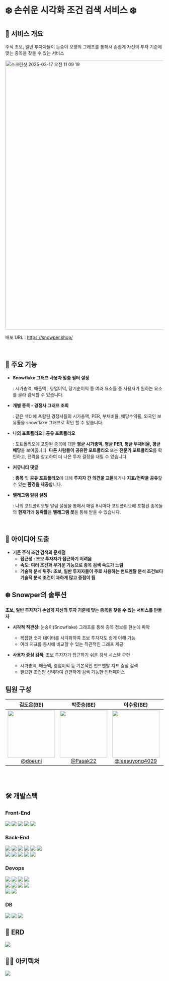 # ❄️ 손쉬운 시각화 조건 검색 서비스 ❄️

## 🏡 서비스 개요 ##
주식 초보, 일반 투자자들이 눈송이 모양의 그래프를 통해서 손쉽게 자신의 투자 기준에 맞는 종목을 찾을 수 있는 서비스

<img width="854" alt="스크린샷 2025-03-17 오전 11 09 19" src="https://github.com/user-attachments/assets/f36ccef4-b73e-472b-9498-778749f7edcd" />

배포 URL : https://snowper.shop/

<br>

## 📌 주요 기능

- **Snowflake 그래프 사용자 맞춤 필터 설정**
    
    : 시가총액, 매출액 , 영업이익, 당기순이익 등 여러 요소들 중 사용자가 원하는 요소를 골라 검색할 수 있습니다.
    
- **개별 종목 - 경쟁사 그래프 조회**
    
    : 같은 섹터에 포함된 경쟁사들의 시가총액, PER, 부채비율, 배당수익률, 외국인 보유률을 snowflake 그래프로 확인 할 수 있습니다.
    
- **나의 포트폴리오 | 공유 포트폴리오**
    
    : 포트폴리오에 포함된 종목에 대한 **평균 시가총액, 평균 PER, 평균 부채비율, 평균 배당**을 보여줍니다. **다른 사람들이 공유한 포트폴리오** 또는 **전문가 포트폴리오**를 확인하고, 전략을 참고하여 더 나은 투자 결정을 내릴 수 있습니다.
    
- **커뮤니티 댓글**
    
    : **종목** 및 **공유 포트폴리오**에 대해 **투자자 간 의견을 교환**하거나 **지표/전략을 공유**할 수 있는 **환경을 제공**합니다.
    
- **텔레그램 알림 설정**
    
    : 나의 포트폴리오별 알림 설정을 통해서 매일 8시마다 포트폴리오에 포함된 종목들의 **현재가**와 **등락률**을 **텔레그램 봇**을 통해 받을 수 있습니다.

<br>

## 📌 아이디어 도출
- **기존 주식 조건 검색의 문제점**
  - **접근성 : 초보 투자자가 접근하기 어려움**
  - **속도: 여러 조건과 무거운 기능으로 종목 검색 속도가 느림**
  - **기술적 분석 위주: 초보, 일반 투자자들이 주로 사용하는 펀드멘탈 분석 조건보다 
기술적 분석 조건이 과하게 많고 중점이 됨**

## ❄️ Snowper의 솔루션
**초보, 일반 투자자가 손쉽게 자신의 투자 기준에 맞는 종목을 찾을 수 있는 서비스를 만들자**

- **시각적 직관성**: 눈송이(Snowflake) 그래프를 통해 종목 정보를 한눈에 파악
  - 복잡한 숫자 데이터를 시각화하여 초보 투자자도 쉽게 이해 가능
  - 여러 지표를 동시에 비교할 수 있는 직관적인 그래프 제공
  
- **사용자 중심 검색**: 초보 투자자가 접근하기 쉬운 검색 시스템 구현
  - 시가총액, 매출액, 영업이익 등 기본적인 펀드멘탈 지표 중심 검색
  - 필요한 조건만 선택하여 간편하게 검색 가능한 인터페이스



## 팀원 구성

<div align="center">

| **김도은(BE)** | **박준승(BE)** | **이수용(BE)** | **이유진(FE)** | **장한영(BE)** |
| :------: |  :------: | :------: | :------: | :------: |
| [<img src="https://avatars.githubusercontent.com/u/143738200?v=4" height=150 width=150> <br/> @doeuni](https://github.com/doeuni) | [<img src="https://avatars.githubusercontent.com/u/125808024?v=4" height=150 width=150> <br/> @Pasak22](https://github.com/Pasak22) | [<img src="https://avatars.githubusercontent.com/u/69045133?v=4" height=150 width=150> <br/> @leesuyong4029](https://github.com/leesuyong4029) | [<img src="https://avatars.githubusercontent.com/u/98758209?v=4" height=150 width=150> <br/> @ZZZINU](https://github.com/ZZZINU) | [<img src="https://avatars.githubusercontent.com/u/28581494?v=4" height=150 width=150> <br/> @qpwisu](https://github.com/qpwisu) |

</div>
<br> <br>

## 🛠️ 개발스택
### Front-End
<div>
  <img src="https://img.shields.io/badge/react-61DAFB?style=for-the-badge&logo=react&logoColor=black"> 
  <img src="https://img.shields.io/badge/typescript-007ACC.svg?style=for-the-badge&logo=typescript&logoColor=white" />
  <img src="https://img.shields.io/badge/styled--components-DB7093?style=for-the-badge&logo=styled-components&logoColor=ffd35b" />
  <img src="https://img.shields.io/badge/React%20Query-FF4154?style=for-the-badge&logo=react%20query&logoColor=white" />
  <img src="https://img.shields.io/badge/vite-%23646CFF.svg?style=for-the-badge&logo=vite&logoColor=white" />
  &nbsp
  <br>
</div>

### Back-End
<div>
  <img src="https://img.shields.io/badge/spring-6DB33F?style=for-the-badge&logo=spring&logoColor=white"> 
  <img src="https://img.shields.io/badge/springboot-6DB33F?style=for-the-badge&logo=springboot&logoColor=white">
  <img src="https://img.shields.io/badge/Spring Security-6DB33F?style=for-the-badge&logo=Spring Security&logoColor=white">
  
  <img src="https://img.shields.io/badge/Spring Data JPA-6DB33F?style=for-the-badge&logo=spring&logoColor=white">
  <img src="https://img.shields.io/badge/MyBatis-000000?style=for-the-badge&logo=mybatis&logoColor=white">
  <img src="https://img.shields.io/badge/JWT-000000?style=for-the-badge&logo=JSON Web Tokens&logoColor=white">
  <br>
  <img src="https://img.shields.io/badge/Spring Cloud-6DB33F?style=for-the-badge&logo=spring&logoColor=white">
  <img src="https://img.shields.io/badge/Spring Cloud Gateway-6DB33F?style=for-the-badge&logo=spring&logoColor=white">
  <img src="https://img.shields.io/badge/Netflix Eureka-E50914?style=for-the-badge&logo=netflix&logoColor=white">
  <img src="https://img.shields.io/badge/Spring Cloud OpenFeign-6DB33F?style=for-the-badge&logo=spring&logoColor=white">
  <img src="https://img.shields.io/badge/Spring Batch-6DB33F?style=for-the-badge&logo=spring&logoColor=white">

</div>

### Devops
<div>

  <img src="https://img.shields.io/badge/Amazon EC2-FF9900?style=for-the-badge&logo=amazonec2&logoColor=white"> 
  <img src="https://img.shields.io/badge/AWS RDS-527FFF?style=for-the-badge&logo=amazonrds&logoColor=white"> 
  <img src="https://img.shields.io/badge/Amazon S3-569A31?style=for-the-badge&logo=amazons3&logoColor=white"> 
  <img src="https://img.shields.io/badge/AWS CloudFront-232F3E?style=for-the-badge&logo=amazonaws&logoColor=white">
  <br>
  <img src="https://img.shields.io/badge/Route 53-8C4FFF?style=for-the-badge&logo=amazonroute53&logoColor=white"> 
  <img src="https://img.shields.io/badge/NGINX-009639?style=for-the-badge&logo=nginx&logoColor=white"> 
  <img src="https://img.shields.io/badge/Jenkins-D24939?style=for-the-badge&logo=jenkins&logoColor=white"> 
  <img src="https://img.shields.io/badge/GitHub Actions-2088FF?style=for-the-badge&logo=githubactions&logoColor=white">
  <br>
  <img src="https://img.shields.io/badge/Grafana-F46800?style=for-the-badge&logo=grafana&logoColor=white"> 
  <img src="https://img.shields.io/badge/Prometheus-E6522C?style=for-the-badge&logo=prometheus&logoColor=white">
</div>

### DB
<div>
<img src="https://img.shields.io/badge/mysql-4479A1?style=for-the-badge&logo=mysql&logoColor=white">
<img src="https://img.shields.io/badge/mongoDB-47A248?style=for-the-badge&logo=MongoDB&logoColor=white">
<img src="https://img.shields.io/badge/Redis-DC382D?style=for-the-badge&logo=Redis&logoColor=white"> 
</div>

## 🔧 ERD ##
<img src = "https://github.com/user-attachments/assets/12a0b9d6-4607-4c7c-aa0b-7901ed6837f1">

## 🧑‍💻 아키텍처 ##
<img src = "https://github.com/user-attachments/assets/0b865cca-ed9f-445f-a097-65fc8b76fea8">



